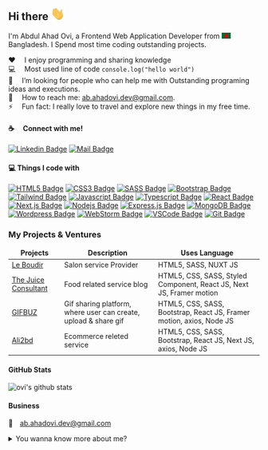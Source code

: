 ## Hi there <img src="assets/hello.gif" width="28px" alt="hi">

I'm Abdul Ahad Ovi, a Frontend Web Application Developer from <img src="assets/bangladesh.png" width="18"/> Bangladesh. I Spend most time coding outstanding projects.

:hearts: &emsp;I enjoy programming and sharing knowledge <br/>
:computer: &emsp;Most used line of code `console.log("hello world")` <br/>
🤔 &emsp;I’m looking for people who can help me with Outstanding programing ideas and executions.<br/>
:e-mail: &emsp;How to reach me: ab.ahadovi.dev@gmail.com.<br/>
⚡ &emsp;Fun fact: I really love to travel and explore new things in my free time.

#### :coffee: &emsp;Connect with me!

[![Linkedin Badge](https://img.shields.io/badge/LinkedIn-0077B5?style=for-the-badge&logo=linkedin&logoColor=white)](https://www.linkedin.com/in/abdul-ahad-ovi-789494180/) [![Mail Badge](https://img.shields.io/badge/Gmail-D14836?style=for-the-badge&logo=gmail&logoColor=white)](mailto:ab.ahadovi.dev@gmail.com)

#### :computer: Things I code with

[![HTML5 Badge](https://img.shields.io/badge/HTML5-E34F26?style=for-the-badge&logo=html5&logoColor=white)](#) [![CSS3 Badge](https://img.shields.io/badge/CSS3-1572B6?style=for-the-badge&logo=css3&logoColor=white)](#) [![SASS Badge](https://img.shields.io/badge/Sass-CC6699?style=for-the-badge&logo=sass&logoColor=white)](#) [![Bootstrap Badge](https://img.shields.io/badge/Bootstrap-563D7C?style=for-the-badge&logo=bootstrap&logoColor=white)](#) [![Tailwind Badge](https://img.shields.io/badge/Tailwind%20CSS-092749?style=for-the-badge&logo=tailwindcss&logoColor=06B6D4&labelColor=000000)](#) [![Javascript Badge](https://img.shields.io/badge/-Javascript-F0DB4F?style=for-the-badge&labelColor=black&logo=javascript&logoColor=F0DB4F)](#) [![Typescript Badge](https://img.shields.io/badge/-Typescript-007acc?style=for-the-badge&labelColor=black&logo=typescript&logoColor=007acc)](#) [![React Badge](https://img.shields.io/badge/-React-61DBFB?style=for-the-badge&labelColor=black&logo=react&logoColor=61DBFB)](#) [![Next.js Badge](https://img.shields.io/badge/next.js-000000?style=for-the-badge&logo=nextdotjs&logoColor=white)](#) [![Nodejs Badge](https://img.shields.io/badge/-Nodejs-3C873A?style=for-the-badge&labelColor=black&logo=node.js&logoColor=3C873A)](#) [![Express.js Badge](https://img.shields.io/badge/Express.js-000000?style=for-the-badge&logo=express&logoColor=white)](#) [![MongoDB Badge](https://img.shields.io/badge/MongoDB-4EA94B?style=for-the-badge&logo=mongodb&logoColor=white)](#) [![Wordpress Badge](https://img.shields.io/badge/Wordpress-21759B?style=for-the-badge&logo=wordpress&logoColor=white)](#) [![WebStorm Badge](https://img.shields.io/badge/WebStorm-000000?style=for-the-badge&logo=WebStorm&logoColor=white)](#) [![VSCode Badge](https://img.shields.io/badge/Visual_Studio-5C2D91?style=for-the-badge&logo=visual%20studio&logoColor=white)](#) [![Git Badge](https://img.shields.io/badge/Git-F05032?style=for-the-badge&logo=git&logoColor=white)](#)



### My Projects & Ventures

<table>
  <thead align="center">
    <tr border: none;>
      <td><b>Projects</b></td>
      <td><b>Description</b></td>
      <td><b>Uses Language</b></td>
    </tr>
  </thead>
  <tbody>
    <tr>
      <td><a href="https://leboudoir.bar/" target="_blank">Le Boudir</a></td>
      <td>Salon service Provider</td>
      <td>HTML5, SASS, NUXT JS</td>
    </tr>
    <tr>
      <td><a href="https://thejuiceconsultant.com/" target="_blank">The Juice Consultant</a></td>
      <td>Food related service blog </td>
      <td>HTML5, CSS, SASS, Styled Component, React JS, Next JS, Framer motion</td>
    </tr>
    <tr>
      <td><a href="https://gifbuz.com/" target="_blank">GIFBUZ</a></td>
      <td>Gif sharing platform, where user can create, upload & share gif </td>
      <td>HTML5, CSS, SASS, Bootstrap, React JS, Framer motion, axios, Node JS</td>
    </tr>
    <tr>
      <td><a href="https://ali2bd.com/" target="_blank">Ali2bd</a></td>
      <td>Ecommerce releted service </td>
      <td>HTML5, CSS, SASS, Bootstrap, React JS, Next JS, axios, Node JS</td>
    </tr>
  </tbody>
</table>

#### GitHub Stats

![ovi's github stats](https://github-readme-stats.vercel.app/api?username=ahadovi&count_private=true&theme=tokyonight&hide=contribs,prs)

#### Business

:email:&emsp;ab.ahadovi.dev@gmail.com

<details>
<summary>
  You wanna know more about me?
</summary>

<br/>

Passionate and proactive developer with 3+ years of experience, who loves to write clean, maintainable code. I am always eager to learn from every single incident for getting the best of me.

#### Personal Info

:telephone: +88-01738-068145 <br/> 
Skype: ahadovi2 <br/> 
Date of birth: 05-01-1993 <br/> 
Marital Status: Married <br/> 
Blood Group: B+ 

</details>
